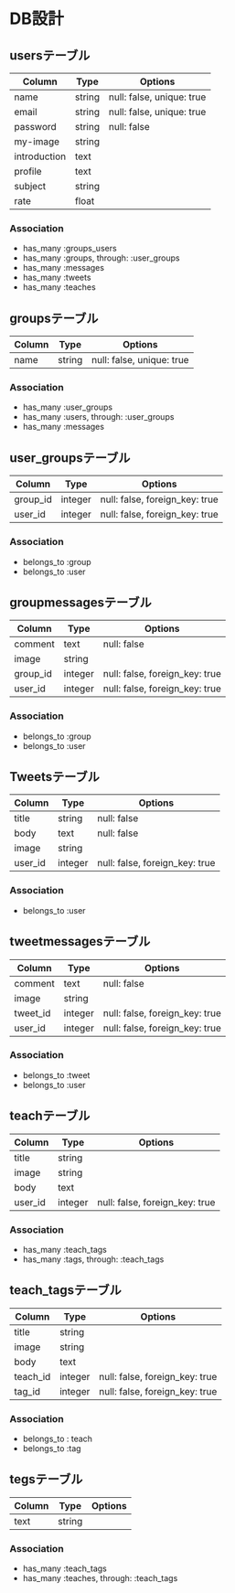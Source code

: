 # DB設計

## usersテーブル
|Column|Type|Options|
|------|----|-------|
|name|string|null: false, unique: true|
|email|string|null: false, unique: true|
|password|string|null: false|
|my-image|string|
|introduction|text||
|profile|text||
|subject|string||
|rate|float||
### Association
- has_many :groups_users
- has_many :groups, through: :user_groups
- has_many :messages
- has_many :tweets
- has_many :teaches

## groupsテーブル
|Column|Type|Options|
|------|----|-------|
|name|string|null: false, unique: true|
### Association
- has_many :user_groups
- has_many :users, through: :user_groups
- has_many :messages

## user_groupsテーブル
|Column|Type|Options|
|------|----|-------|
|group_id|integer|null: false, foreign_key: true|
|user_id|integer|null: false, foreign_key: true|
### Association
- belongs_to :group
- belongs_to :user

## groupmessagesテーブル
|Column|Type|Options|
|------|----|-------|
|comment|text|null: false|
|image|string||
|group_id|integer|null: false, foreign_key: true|
|user_id|integer|null: false, foreign_key: true|
### Association
- belongs_to :group
- belongs_to :user

## Tweetsテーブル
|Column|Type|Options|
|------|----|-------|
|title|string|null: false|
|body|text|null: false|
|image|string||
|user_id|integer|null: false, foreign_key: true|
### Association
- belongs_to :user

## tweetmessagesテーブル
|Column|Type|Options|
|------|----|-------|
|comment|text|null: false|
|image|string||
|tweet_id|integer|null: false, foreign_key: true|
|user_id|integer|null: false, foreign_key: true|
### Association
- belongs_to :tweet
- belongs_to :user

## teachテーブル
|Column|Type|Options|
|------|----|-------|
|title|string||
|image|string||
|body|text||
|user_id|integer|null: false, foreign_key: true|
### Association
- has_many :teach_tags
- has_many :tags, through: :teach_tags

## teach_tagsテーブル
|Column|Type|Options|
|------|----|-------|
|title|string||
|image|string||
|body|text||
|teach_id|integer|null: false, foreign_key: true|
|tag_id|integer|null: false, foreign_key: true|
### Association
- belongs_to : teach
- belongs_to :tag

## tegsテーブル
|Column|Type|Options|
|------|----|-------|
|text|string||
### Association
- has_many :teach_tags
- has_many :teaches, through: :teach_tags
